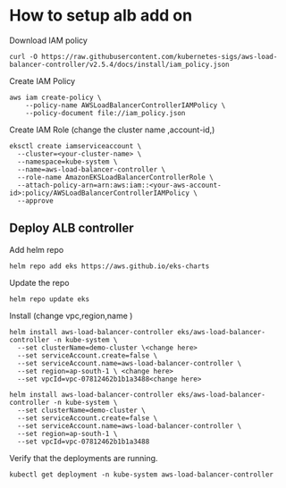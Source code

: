 # How to setup alb add on

Download IAM policy

```
curl -O https://raw.githubusercontent.com/kubernetes-sigs/aws-load-balancer-controller/v2.5.4/docs/install/iam_policy.json
```

Create IAM Policy

```
aws iam create-policy \
    --policy-name AWSLoadBalancerControllerIAMPolicy \
    --policy-document file://iam_policy.json
```

Create IAM Role (change the cluster name ,account-id,)

```
eksctl create iamserviceaccount \
  --cluster=<your-cluster-name> \
  --namespace=kube-system \
  --name=aws-load-balancer-controller \
  --role-name AmazonEKSLoadBalancerControllerRole \
  --attach-policy-arn=arn:aws:iam::<your-aws-account-id>:policy/AWSLoadBalancerControllerIAMPolicy \
  --approve
```

## Deploy ALB controller

Add helm repo

```
helm repo add eks https://aws.github.io/eks-charts
```

Update the repo

```
helm repo update eks
```

Install (change vpc,region,name )
```
helm install aws-load-balancer-controller eks/aws-load-balancer-controller -n kube-system \
  --set clusterName=demo-cluster \<change here>
  --set serviceAccount.create=false \
  --set serviceAccount.name=aws-load-balancer-controller \
  --set region=ap-south-1 \ <change here>
  --set vpcId=vpc-07812462b1b1a3488<change here>

```

```
helm install aws-load-balancer-controller eks/aws-load-balancer-controller -n kube-system \
  --set clusterName=demo-cluster \
  --set serviceAccount.create=false \
  --set serviceAccount.name=aws-load-balancer-controller \
  --set region=ap-south-1 \ 
  --set vpcId=vpc-07812462b1b1a3488
```

Verify that the deployments are running.

```
kubectl get deployment -n kube-system aws-load-balancer-controller
```


